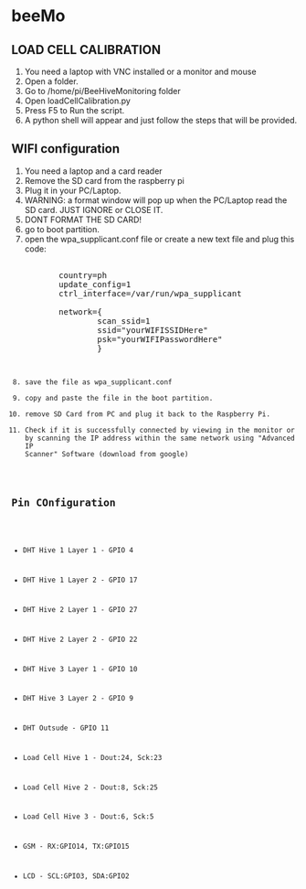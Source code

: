  # beeMo

## LOAD CELL CALIBRATION

1) You need a laptop with VNC installed or a monitor and mouse
3) Open a folder.
4) Go to /home/pi/BeeHiveMonitoring folder
5) Open loadCellCalibration.py
6) Press F5 to Run the script.
7) A python shell will appear and just follow the steps that will be provided. 

## WIFI configuration

1) You need a laptop and a card reader
2) Remove the SD card from the raspberry pi
4) Plug it in your PC/Laptop.
5) WARNING: a format window will pop up when the PC/Laptop read the SD card. JUST IGNORE or CLOSE IT. 
6) DONT FORMAT THE SD CARD!
7) go to boot partition.
8) open the wpa_supplicant.conf file or create a new text file and plug this code:
    <pre> 
          country=ph
          update_config=1
          ctrl_interface=/var/run/wpa_supplicant

          network={
                  scan_ssid=1
                  ssid="yourWIFISSIDHere"
                  psk="yourWIFIPasswordHere"
                  }
    <code>
  9) save the file as wpa_supplicant.conf
  10) copy and paste the file in the boot partition.
  11) remove SD Card from PC and plug it back to the Raspberry Pi.
  12) Check if it is successfully connected by viewing in the monitor or by scanning the IP address within the same network using "Advanced IP Scanner" Software (download from google)


## Pin COnfiguration

* DHT Hive 1 Layer 1  -  GPIO 4
* DHT Hive 1 Layer 2  -  GPIO 17
* DHT Hive 2 Layer 1  -  GPIO 27
* DHT Hive 2 Layer 2  -  GPIO 22
* DHT Hive 3 Layer 1  -  GPIO 10
* DHT Hive 3 Layer 2  -  GPIO 9
* DHT Outsude   -  GPIO 11

* Load Cell Hive 1 - Dout:24, Sck:23
* Load Cell Hive 2 - Dout:8, Sck:25
* Load Cell Hive 3 - Dout:6, Sck:5 

* GSM - RX:GPIO14, TX:GPIO15

* LCD - SCL:GPIO3, SDA:GPIO2

